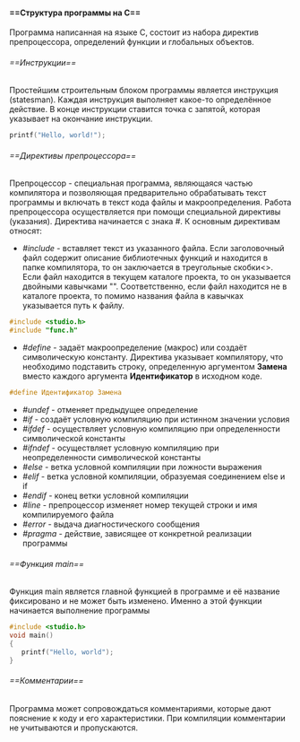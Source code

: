 #### ==Структура программы на С==
Программа написанная на языке С, состоит из набора директив препроцессора, определений функции и глобальных объектов.
###### ==Инструкции==
Простейшим строительным блоком программы является инструкция (statesman). Каждая инструкция выполняет какое-то определённое действие. В конце инструкции ставится точка с запятой, которая указывает на окончание инструкции.
```C
printf("Hello, world!");
```
###### ==Директивы препроцессора==
Препроцессор - специальная программа, являющаяся частью компилятора и позволяющая предварительно обрабатывать текст программы и включать в текст кода файлы и макроопределения.
Работа препроцессора осуществляется при помощи специальной директивы (указания). Директива начинается с знака #.
К основным директивам относят:
- *#include* - вставляет текст из указанного файла. Если заголовочный файл содержит описание библиотечных функций и находится в папке компилятора, то он заключается в треугольные скобки<>. Если файл находится в текущем каталоге проекта, то он указывается двойными кавычками "". Соответственно, если файл находится не в каталоге проекта, то помимо названия файла в кавычках указывается путь к файлу.
```C
#include <studio.h>
#include "func.h"
```
- *#define* - задаёт макроопределение (макрос) или создаёт символическую константу. Директива указывает компилятору, что необходимо подставить строку, определенную аргументом **Замена** вместо каждого аргумента **Идентификатор** в исходном коде.
```C
#define Идентификатор Замена
```
- *#undef* - отменяет предыдущее определение
- *#if* - создаёт условную компиляцию при истинном значении условия
- *#ifdef* - осуществляет условную компиляцию при определенности символической константы
- *#ifndef* - осуществляет условную компиляцию при неопределенности символической константы
- *#else* - ветка условной компиляции при ложности выражения 
- *#elif* - ветка условной компиляции, образуемая соединением else и if
-  *#endif* - конец ветки условной компиляции 
- *#line* - препроцессор изменяет номер текущей строки и имя компилируемого файла
- *#error* - выдача диагностического сообщения
- *#pragma* - действие, зависящее от конкретной реализации программы
###### ==Функция main==
Функция main является главной функцией в программе и её название фиксировано и не может быть изменено. Именно а этой функции начинается выполнение программы
```C
#include <studio.h>
void main()
{
   printf("Hello, world");
}
```
###### ==Комментарии==
Программа может сопровождаться комментариями, которые дают пояснение к коду и его характеристики. При компиляции комментарии не учитываются и пропускаются.
